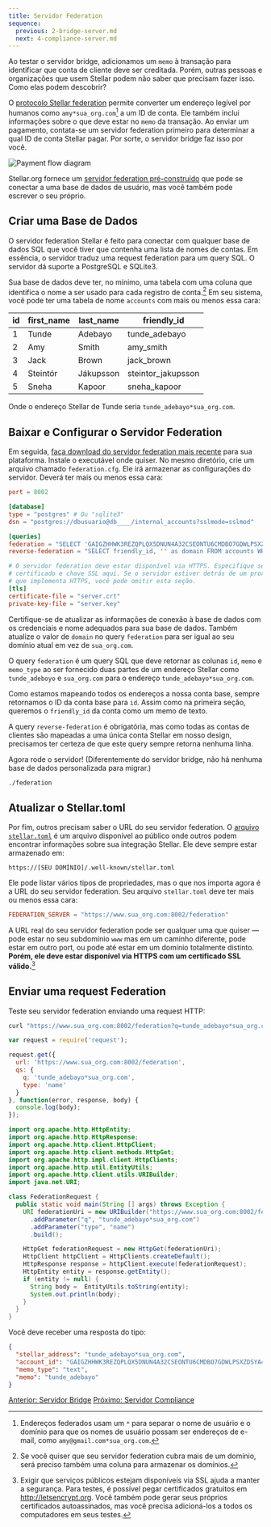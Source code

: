 ```yaml
---
title: Servidor Federation
sequence:
  previous: 2-bridge-server.md
  next: 4-compliance-server.md
---
```


Ao testar o servidor bridge, adicionamos um `memo` à transação para identificar que conta de cliente deve ser creditada. Porém, outras pessoas e organizações que usem Stellar podem não saber que precisam fazer isso. Como elas podem descobrir?

O [protocolo Stellar federation](../concepts/federation.md) permite converter um endereço legível por humanos como `amy*sua_org.com`[^friendly_names] a um ID de conta. Ele também inclui informações sobre o que deve estar no `memo` da transação. Ao enviar um pagamento, contata-se um servidor federation primeiro para determinar a qual ID de conta Stellar pagar. Por sorte, o servidor bridge faz isso por você.

![Payment flow diagram](assets/anchor-send-payment-federation.png)

Stellar.org fornece um [servidor federation pré-construído](https://github.com/stellar/go/tree/master/services/federation) que pode se conectar a uma base de dados de usuário, mas você também pode escrever o seu próprio.


## Criar uma Base de Dados

O servidor federation Stellar é feito para conectar com qualquer base de dados SQL que você tiver que contenha uma lista de nomes de contas. Em essência, o servidor traduz uma request federation para um query SQL. O servidor dá suporte a PostgreSQL e SQLite3.

Sua base de dados deve ter, no mínimo, uma tabela com uma coluna que identifica o nome a ser usado para cada registro de conta.[^federation_tables] Em seu sistema, você pode ter uma tabela de nome `accounts` com mais ou menos essa cara:

| id | first_name | last_name | friendly_id         |
|----|------------|-----------|---------------------|
| 1  | Tunde      | Adebayo   | tunde_adebayo       |
| 2  | Amy        | Smith     | amy_smith           |
| 3  | Jack       | Brown     | jack_brown          |
| 4  | Steintór   | Jákupsson | steintor_jakupsson  |
| 5  | Sneha      | Kapoor    | sneha_kapoor        |

Onde o endereço Stellar de Tunde seria `tunde_adebayo*sua_org.com`.


## Baixar e Configurar o Servidor Federation

Em seguida, [faça download do servidor federation mais recente](https://github.com/stellar/go/releases) para sua plataforma. Instale o executável onde quiser. No mesmo diretório, crie um arquivo chamado `federation.cfg`. Ele irá armazenar as configurações do servidor. Deverá ter mais ou menos essa cara:

<code-example name="federation.cfg">

```toml
port = 8002

[database]
type = "postgres" # Ou "sqlite3"
dsn = "postgres://dbusuario@db____/internal_accounts?sslmode=sslmod"

[queries]
federation = "SELECT 'GAIGZHHWK3REZQPLQX5DNUN4A32CSEONTU6CMDBO7GDWLPSXZDSYA4BU' as id, friendly_id as memo, 'text' as memo_type FROM accounts WHERE friendly_id = ? AND ? = 'sua_org.com'"
reverse-federation = "SELECT friendly_id, '' as domain FROM accounts WHERE ? = ''"

# O servidor federation deve estar disponível via HTTPS. Especifique seu
# certificado e chave SSL aqui. Se o servidor estiver detrás de um proxy ou load balancer
# que implementa HTTPS, você pode omitir esta seção.
[tls]
certificate-file = "server.crt"
private-key-file = "server.key"
```

</code-example>

Certifique-se de atualizar as informações de conexão à base de dados com os credenciais e nome adequados para sua base de dados. Também atualize o valor de `domain` no query `federation` para ser igual ao seu domínio atual em vez de `sua_org.com`.

O query `federation` é um query SQL que deve retornar as colunas `id`, `memo` e `memo_type` ao ser fornecido duas partes de um endereço Stellar como `tunde_adeboyo` e `sua_org.com` para o endereço `tunde_adebayo*sua_org.com`.

Como estamos mapeando todos os endereços a nossa conta base, sempre retornamos o ID da conta base para `id`. Assim como na primeira seção, queremos o `friendly_id` da conta como um memo de texto.

A query `reverse-federation` é obrigatória, mas como todas as contas de clientes são mapeadas a uma única conta Stellar em nosso design, precisamos ter certeza de que este query sempre retorna nenhuma linha.

Agora rode o servidor! (Diferentemente do servidor bridge, não há nenhuma base de dados personalizada para migrar.)

```bash
./federation
```


## Atualizar o Stellar.toml

Por fim, outros precisam saber o URL do seu servidor federation. O [arquivo `stellar.toml`](../concepts/stellar-toml.md) é um arquivo disponível ao público onde outros podem encontrar informações sobre sua integração Stellar. Ele deve sempre estar armazenado em:

`https://[SEU DOMÍNIO]/.well-known/stellar.toml`

Ele pode listar vários tipos de propriedades, mas o que nos importa agora é a URL do seu servidor federation. Seu arquivo `stellar.toml` deve ter mais ou menos essa cara:

<code-example name="stellar.toml">

```toml
FEDERATION_SERVER = "https://www.sua_org.com:8002/federation"
```

</code-example>

A URL real do seu servidor federation pode ser qualquer uma que quiser — pode estar no seu subdomínio `www` mas em um caminho diferente, pode estar em outro port, ou pode até estar em um domínio totalmente distinto. **Porém, ele deve estar disponível via HTTPS com um certificado SSL válido.**[^ssl]


## Enviar uma request Federation

Teste seu servidor federation enviando uma request HTTP:

<code-example name="Requisitar Informações Federation">

```bash
curl "https://www.sua_org.com:8002/federation?q=tunde_adebayo*sua_org.com&type=name"
```

```js
var request = require('request');

request.get({
  url: 'https://www.sua_org.com:8002/federation',
  qs: {
    q: 'tunde_adebayo*sua_org.com',
    type: 'name'
  }
}, function(error, response, body) {
  console.log(body);
});
```

```java
import org.apache.http.HttpEntity;
import org.apache.http.HttpResponse;
import org.apache.http.client.HttpClient;
import org.apache.http.client.methods.HttpGet;
import org.apache.http.impl.client.HttpClients;
import org.apache.http.util.EntityUtils;
import org.apache.http.client.utils.URIBuilder;
import java.net.URI;

class FederationRequest {
  public static void main(String [] args) throws Exception {
    URI federationUri = new URIBuilder("https://www.sua_org.com:8002/federation")
      .addParameter("q", "tunde_adebayo*sua_org.com")
      .addParameter("type", "name")
      .build();

    HttpGet federationRequest = new HttpGet(federationUri);
    HttpClient httpClient = HttpClients.createDefault();
    HttpResponse response = httpClient.execute(federationRequest);
    HttpEntity entity = response.getEntity();
    if (entity != null) {
      String body =  EntityUtils.toString(entity);
      System.out.println(body);
    }
  }
}
```

</code-example>

Você deve receber uma resposta do tipo:

```json
{
  "stellar_address": "tunde_adebayo*sua_org.com",
  "account_id": "GAIGZHHWK3REZQPLQX5DNUN4A32CSEONTU6CMDBO7GDWLPSXZDSYA4BU",
  "memo_type": "text",
  "memo": "tunde_adebayo"
}
```

<nav class="sequence-navigation">
  <a rel="prev" href="2-bridge-server.md">Anterior: Servidor Bridge</a>
  <a rel="next" href="4-compliance-server.md">Próximo: Servidor Compliance</a>
</nav>


[^friendly_names]: Endereços federados usam um `*` para separar o nome de usuário e o domínio para que os nomes de usuário possam ser endereços de e-mail, como `amy@gmail.com*sua_org.com`.

[^federation_tables]: Se você quiser que seu servidor federation cubra mais de um domínio, será preciso também uma coluna para armazenar os domínios.

[^ssl]: Exigir que serviços públicos estejam disponíveis via SSL ajuda a manter a segurança. Para testes, é possível pegar certificados gratuitos em http://letsencrypt.org. Você também pode gerar seus próprios certificados autoassinados, mas você precisa adicioná-los a todos os computadores em seus testes.
